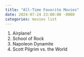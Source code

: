 ```yaml
---
title: "All-Time Favorite Movies"
date: 2024-07-24 23:00:00 -0000
categories: movies list
---
```


1. Airplane!
2. School of Rock
3. Napoleon Dynamite
4. Scott Pilgrim vs. the World